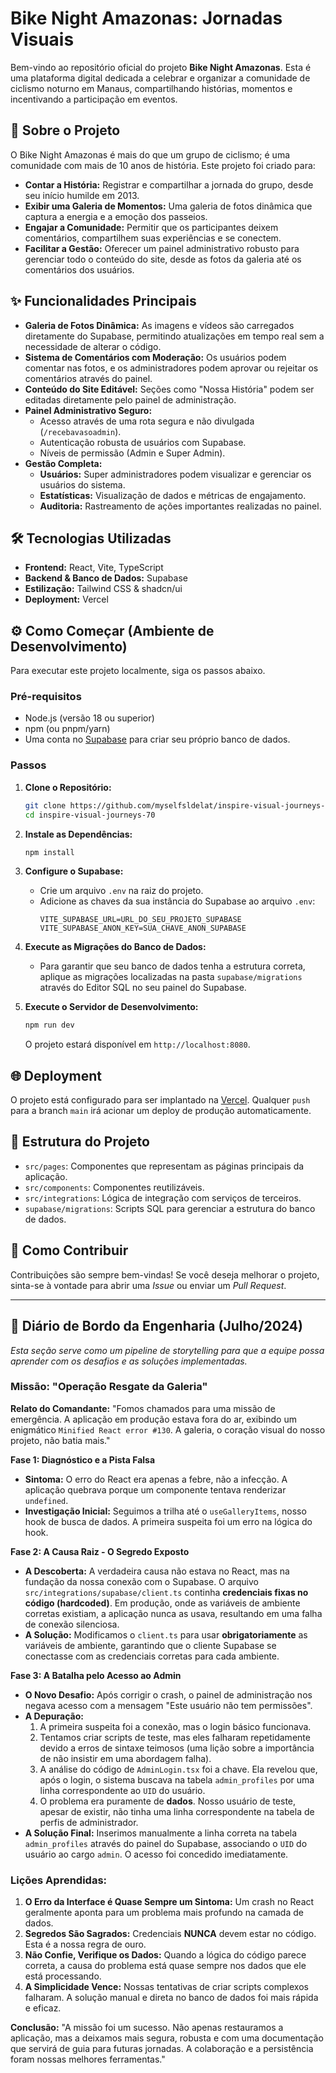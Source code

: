 # Bike Night Amazonas: Jornadas Visuais

Bem-vindo ao repositório oficial do projeto **Bike Night Amazonas**. Esta é uma plataforma digital dedicada a celebrar e organizar a comunidade de ciclismo noturno em Manaus, compartilhando histórias, momentos e incentivando a participação em eventos.

## 🚀 Sobre o Projeto

O Bike Night Amazonas é mais do que um grupo de ciclismo; é uma comunidade com mais de 10 anos de história. Este projeto foi criado para:

*   **Contar a História:** Registrar e compartilhar a jornada do grupo, desde seu início humilde em 2013.
*   **Exibir uma Galeria de Momentos:** Uma galeria de fotos dinâmica que captura a energia e a emoção dos passeios.
*   **Engajar a Comunidade:** Permitir que os participantes deixem comentários, compartilhem suas experiências e se conectem.
*   **Facilitar a Gestão:** Oferecer um painel administrativo robusto para gerenciar todo o conteúdo do site, desde as fotos da galeria até os comentários dos usuários.

## ✨ Funcionalidades Principais

*   **Galeria de Fotos Dinâmica:** As imagens e vídeos são carregados diretamente do Supabase, permitindo atualizações em tempo real sem a necessidade de alterar o código.
*   **Sistema de Comentários com Moderação:** Os usuários podem comentar nas fotos, e os administradores podem aprovar ou rejeitar os comentários através do painel.
*   **Conteúdo do Site Editável:** Seções como "Nossa História" podem ser editadas diretamente pelo painel de administração.
*   **Painel Administrativo Seguro:**
    *   Acesso através de uma rota segura e não divulgada (`/recebavasoadmin`).
    *   Autenticação robusta de usuários com Supabase.
    *   Níveis de permissão (Admin e Super Admin).
*   **Gestão Completa:**
    *   **Usuários:** Super administradores podem visualizar e gerenciar os usuários do sistema.
    *   **Estatísticas:** Visualização de dados e métricas de engajamento.
    *   **Auditoria:** Rastreamento de ações importantes realizadas no painel.

## 🛠️ Tecnologias Utilizadas

*   **Frontend:** React, Vite, TypeScript
*   **Backend & Banco de Dados:** Supabase
*   **Estilização:** Tailwind CSS & shadcn/ui
*   **Deployment:** Vercel

## ⚙️ Como Começar (Ambiente de Desenvolvimento)

Para executar este projeto localmente, siga os passos abaixo.

### Pré-requisitos

*   Node.js (versão 18 ou superior)
*   npm (ou pnpm/yarn)
*   Uma conta no [Supabase](https://supabase.com/) para criar seu próprio banco de dados.

### Passos

1.  **Clone o Repositório:**
    ```bash
    git clone https://github.com/myselfsldelat/inspire-visual-journeys-70.git
    cd inspire-visual-journeys-70
    ```

2.  **Instale as Dependências:**
    ```bash
    npm install
    ```

3.  **Configure o Supabase:**
    *   Crie um arquivo `.env` na raiz do projeto.
    *   Adicione as chaves da sua instância do Supabase ao arquivo `.env`:
        ```env
        VITE_SUPABASE_URL=URL_DO_SEU_PROJETO_SUPABASE
        VITE_SUPABASE_ANON_KEY=SUA_CHAVE_ANON_SUPABASE
        ```

4.  **Execute as Migrações do Banco de Dados:**
    *   Para garantir que seu banco de dados tenha a estrutura correta, aplique as migrações localizadas na pasta `supabase/migrations` através do Editor SQL no seu painel do Supabase.

5.  **Execute o Servidor de Desenvolvimento:**
    ```bash
    npm run dev
    ```
    O projeto estará disponível em `http://localhost:8080`.

## 🌐 Deployment

O projeto está configurado para ser implantado na [Vercel](https://vercel.com/). Qualquer `push` para a branch `main` irá acionar um deploy de produção automaticamente.

## 📂 Estrutura do Projeto

*   `src/pages`: Componentes que representam as páginas principais da aplicação.
*   `src/components`: Componentes reutilizáveis.
*   `src/integrations`: Lógica de integração com serviços de terceiros.
*   `supabase/migrations`: Scripts SQL para gerenciar a estrutura do banco de dados.

## 🤝 Como Contribuir

Contribuições são sempre bem-vindas! Se você deseja melhorar o projeto, sinta-se à vontade para abrir uma *Issue* ou enviar um *Pull Request*.

---

## 📜 Diário de Bordo da Engenharia (Julho/2024)

*Esta seção serve como um pipeline de storytelling para que a equipe possa aprender com os desafios e as soluções implementadas.*

### **Missão: "Operação Resgate da Galeria"**

**Relato do Comandante:** "Fomos chamados para uma missão de emergência. A aplicação em produção estava fora do ar, exibindo um enigmático `Minified React error #130`. A galeria, o coração visual do nosso projeto, não batia mais."

**Fase 1: Diagnóstico e a Pista Falsa**
*   **Sintoma:** O erro do React era apenas a febre, não a infecção. A aplicação quebrava porque um componente tentava renderizar `undefined`.
*   **Investigação Inicial:** Seguimos a trilha até o `useGalleryItems`, nosso hook de busca de dados. A primeira suspeita foi um erro na lógica do hook.

**Fase 2: A Causa Raiz - O Segredo Exposto**
*   **A Descoberta:** A verdadeira causa não estava no React, mas na fundação da nossa conexão com o Supabase. O arquivo `src/integrations/supabase/client.ts` continha **credenciais fixas no código (hardcoded)**. Em produção, onde as variáveis de ambiente corretas existiam, a aplicação nunca as usava, resultando em uma falha de conexão silenciosa.
*   **A Solução:** Modificamos o `client.ts` para usar **obrigatoriamente** as variáveis de ambiente, garantindo que o cliente Supabase se conectasse com as credenciais corretas para cada ambiente.

**Fase 3: A Batalha pelo Acesso ao Admin**
*   **O Novo Desafio:** Após corrigir o crash, o painel de administração nos negava acesso com a mensagem "Este usuário não tem permissões".
*   **A Depuração:**
    1.  A primeira suspeita foi a conexão, mas o login básico funcionava.
    2.  Tentamos criar scripts de teste, mas eles falharam repetidamente devido a erros de sintaxe teimosos (uma lição sobre a importância de não insistir em uma abordagem falha).
    3.  A análise do código de `AdminLogin.tsx` foi a chave. Ela revelou que, após o login, o sistema buscava na tabela `admin_profiles` por uma linha correspondente ao `UID` do usuário.
    4.  O problema era puramente de **dados**. Nosso usuário de teste, apesar de existir, não tinha uma linha correspondente na tabela de perfis de administrador.
*   **A Solução Final:** Inserimos manualmente a linha correta na tabela `admin_profiles` através do painel do Supabase, associando o `UID` do usuário ao cargo `admin`. O acesso foi concedido imediatamente.

### **Lições Aprendidas:**

1.  **O Erro da Interface é Quase Sempre um Sintoma:** Um crash no React geralmente aponta para um problema mais profundo na camada de dados.
2.  **Segredos São Sagrados:** Credenciais **NUNCA** devem estar no código. Esta é a nossa regra de ouro.
3.  **Não Confie, Verifique os Dados:** Quando a lógica do código parece correta, a causa do problema está quase sempre nos dados que ele está processando.
4.  **A Simplicidade Vence:** Nossas tentativas de criar scripts complexos falharam. A solução manual e direta no banco de dados foi mais rápida e eficaz.

**Conclusão:** "A missão foi um sucesso. Não apenas restauramos a aplicação, mas a deixamos mais segura, robusta e com uma documentação que servirá de guia para futuras jornadas. A colaboração e a persistência foram nossas melhores ferramentas."
